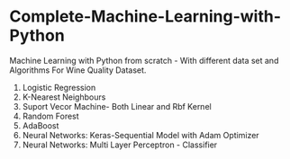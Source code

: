 # Complete-Machine-Learning-with-Python
Machine Learning with Python from scratch - With different data set and Algorithms For Wine Quality Dataset.

1. Logistic Regression
2. K-Nearest Neighbours
3. Suport Vecor Machine- Both Linear and Rbf Kernel
4. Random Forest
5. AdaBoost
6. Neural Networks: Keras-Sequential Model with Adam Optimizer
7. Neural Networks: Multi Layer Perceptron - Classifier
